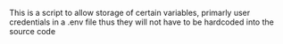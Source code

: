 This is a script to allow storage of certain variables, primarly user credentials in a .env file thus they will not have to be hardcoded into the source code
